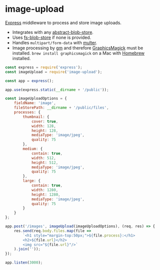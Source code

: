 # image-upload

[Express](https://expressjs.com) middleware to process and store image uploads.

* Integrates with any [abstract-blob-store](https://github.com/maxogden/abstract-blob-store).
* Uses [fs-blob-store](https://github.com/mafintosh/fs-blob-store) if none is provided.
* Handles `multipart/form-data` with [multer](https://github.com/expressjs/multer).
* Image processing by [gm](https://github.com/aheckmann/gm) and therefore [GraphicsMagick](http://www.graphicsmagick.org) must be installed. `brew install graphicsmagick` on a Mac with [Homebrew](https://brew.sh) installed.

```javascript
const express = require('express');
const imageUpload = require('image-upload');

const app = express();

app.use(express.static(__dirname + '/public'));

const imageUploadOptions = {
	fieldName: 'image',
	fileStorePath: __dirname + '/public/files',
	processes: {
		thumbnail: {
			cover: true,
			width: 128,
			height: 128,
			mediaType: 'image/jpeg',
			quality: 75
		},
		medium: {
			contain: true,
			width: 512,
			height: 512,
			mediaType: 'image/jpeg',
			quality: 75
		},
		large: {
			contain: true,
			width: 1280,
			height: 1280,
			mediaType: 'image/jpeg',
			quality: 75
		}
	}
};

app.post('/images', imageUpload(imageUploadOptions), (req, res) => {
	res.send(req.body.files.map(file =>
		`<h1 style="margin-top:50px;">${file.process}:</h1>
		<h2>${file.url}</h2>
		<img src="${file.url}"/>`
	).join(''));
});

app.listen(3000);
```

